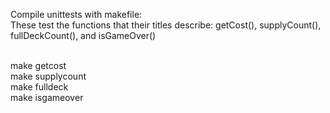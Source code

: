 Compile unittests with makefile:<br/>
These test the functions that their titles describe: getCost(), supplyCount(), fullDeckCount(), and isGameOver()<br/><br/>

make getcost<br/>
make supplycount<br/>
make fulldeck<br/>
make isgameover<br/>
